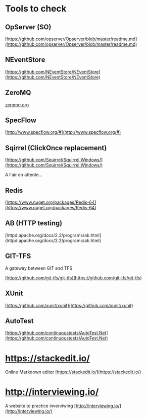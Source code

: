 # Tools to check 

## OpServer (SO)

[https://github.com/opserver/Opserver/blob/master/readme.md](https://github.com/opserver/Opserver/blob/master/readme.md)

## NEventStore

[https://github.com/NEventStore/NEventStore](https://github.com/NEventStore/NEventStore)

## ZeroMQ

[zeromq.org](zeromq.org)

## SpecFlow

[http://www.specflow.org/#](http://www.specflow.org/#)

## Sqirrel (ClickOnce replacement)

[https://github.com/Squirrel/Squirrel.Windows/](https://github.com/Squirrel/Squirrel.Windows/)

A l'air en attente...

## Redis

[https://www.nuget.org/packages/Redis-64](https://www.nuget.org/packages/Redis-64)

## AB (HTTP testing)

[httpd.apache.org/docs/2.2/programs/ab.html] (httpd.apache.org/docs/2.2/programs/ab.html)

## GIT-TFS

A gateway between GIT and TFS

[https://github.com/git-tfs/git-tfs](https://github.com/git-tfs/git-tfs)


## XUnit

[https://github.com/xunit/xunit](https://github.com/xunit/xunit)

## AutoTest

[https://github.com/continuoustests/AutoTest.Net](https://github.com/continuoustests/AutoTest.Net)

# https://stackedit.io/

Online Markdown editor [https://stackedit.io/](https://stackedit.io/)

# http://interviewing.io/

A website to practice inverviwing [http://interviewing.io/](http://interviewing.io/)
